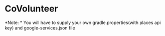 # CoVolunteer
*Note: * You will have to supply your own gradle.properties(with places api key) and google-services.json file

